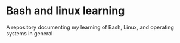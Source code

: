 # Bash and linux learning

A repository documenting my learning of Bash, Linux, and operating systems in general
